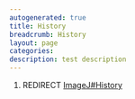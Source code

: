 ```yaml
---
autogenerated: true
title: History
breadcrumb: History
layout: page
categories: 
description: test description
---
```


1.  REDIRECT [ImageJ\#History](ImageJ#History )
